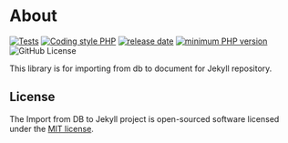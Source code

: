 # About

[![Tests](https://github.com/cable8mm/import-from-db-to-jekyll/actions/workflows/tests.yml/badge.svg)](https://github.com/cable8mm/import-from-db-to-jekyll/actions/workflows/tests.yml)
[![Coding style PHP](https://github.com/cable8mm/import-from-db-to-jekyll/actions/workflows/coding-style-php.yml/badge.svg)](https://github.com/cable8mm/import-from-db-to-jekyll/actions/workflows/coding-style-php.yml)
[![release date](https://img.shields.io/github/release-date/cable8mm/import-from-db-to-jekyll)](https://github.com/cable8mm/import-from-db-to-jekyll/releases)
[![minimum PHP version](https://img.shields.io/badge/php-%3E%3D_8.2.0-8892BF.svg)](https://github.com/cable8mm/import-from-db-to-jekyll)
![GitHub License](https://img.shields.io/github/license/cable8mm/import-from-db-to-jekyll)

This library is for importing from db to document for Jekyll repository.

## License

The Import from DB to Jekyll project is open-sourced software licensed under the [MIT license](https://opensource.org/licenses/MIT).
